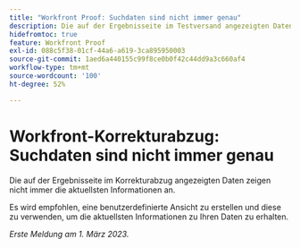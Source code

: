 ```yaml
---
title: "Workfront Proof: Suchdaten sind nicht immer genau"
description: Die auf der Ergebnisseite im Testversand angezeigten Daten zeigen nicht immer die aktuellsten Informationen. Es wird empfohlen, eine benutzerdefinierte Ansicht zu erstellen und diese zu verwenden, um die aktuellsten Informationen zu Ihren Daten zu erhalten.
hidefromtoc: true
feature: Workfront Proof
exl-id: 088c5f38-01cf-44a6-a619-3ca895950003
source-git-commit: 1aed6a440155c99f8ce0b0f42c44dd9a3c660af4
workflow-type: tm+mt
source-wordcount: '100'
ht-degree: 52%

---
```


# Workfront-Korrekturabzug: Suchdaten sind nicht immer genau

Die auf der Ergebnisseite im Korrekturabzug angezeigten Daten zeigen nicht immer die aktuellsten Informationen an.

Es wird empfohlen, eine benutzerdefinierte Ansicht zu erstellen und diese zu verwenden, um die aktuellsten Informationen zu Ihren Daten zu erhalten.

_Erste Meldung am 1. März 2023._
